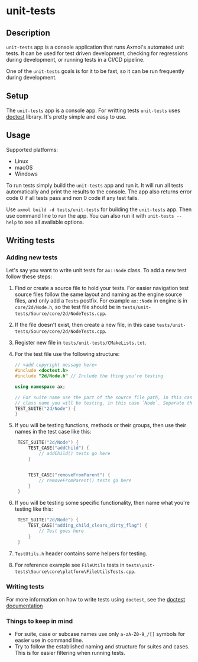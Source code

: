 # unit-tests


## Description

`unit-tests` app is a console application that runs Axmol's automated unit tests. It can be used for
test driven development, checking for regressions during development, or running tests in a CI/CD
pipeline.

One of the `unit-tests` goals is for it to be fast, so it can be run frequently during development.


## Setup

The `unit-tests` app is a console app. For writting tests `unit-tests` uses
[doctest](https://github.com/doctest/doctest) library. It's pretty simple and easy to use.


## Usage

Supported platforms:

* Linux
* macOS
* Windows

To run tests simply build the `unit-tests` app and run it. It will run all tests automatically and
print the results to the console. The app also returns error code 0 if all tests pass and non 0
code if any test fails.

Use `axmol build -d tests/unit-tests` for building the `unit-tests` app. Then use command line to
run the app. You can also run it with `unit-tests --help` to see all available options.


## Writing tests


### Adding new tests

Let's say you want to write unit tests for `ax::Node` class. To add a new test follow these steps:

1. Find or create a source file to hold your tests. For easier navigation test source files follow
    the same layout and naming as the engine source files, and only add a `Tests` postfix. For
    example `ax::Node` in engine is in `core/2d/Node.h`, so the test file should be in
    `tests/unit-tests/Source/core/2d/NodeTests.cpp`.
2. If the file doesn't exist, then create a new file, in this case
    `tests/unit-tests/Source/core/2d/NodeTests.cpp`.
3. Register new file in `tests/unit-tests/CMakeLists.txt`.

4. For the test file use the following structure:
    ```cpp
    // <add copyright message here>
    #include <doctest.h>
    #include "2d/Node.h" // Include the thing you're testing

    using namespace ax;

    // For suite name use the part of the source file path, in this case `2d` followed by the
    // class name you will be testing, in this case `Node`. Separate the parts with a slash.
    TEST_SUITE("2d/Node") {
    }
    ```

5. If you will be testing functions, methods or their groups, then use their names in the test
   case like this:
   ```cpp
    TEST_SUITE("2d/Node") {
        TEST_CASE("addChild") {
            // addChild() tests go here
        }


        TEST_CASE("removeFromParent") {
            // removeFromParent() tests go here
        }
    }
    ```

6. If you will be testing some specific functionality, then name what you're testing like this:
   ```cpp
    TEST_SUITE("2d/Node") {
        TEST_CASE("adding_child_clears_dirty_flag") {
            // Test goes here
        }
    }
    ```

7. `TestUtils.h` header contains some helpers for testing.

8. For reference example see `FileUtils` tests in `tests\unit-tests\Source\core\platform\FileUtilsTests.cpp`.


### Writing tests

For more information on how to write tests using `doctest`, see the
[doctest documentation](https://github.com/doctest/doctest/blob/master/doc/markdown/readme.md)


### Things to keep in mind

* For suite, case or subcase names use only `a-zA-Z0-9_/[]` symbols for easier use in command line.
* Try to follow the established naming and structure for suites and cases. This is for easier
    filtering when running tests.
